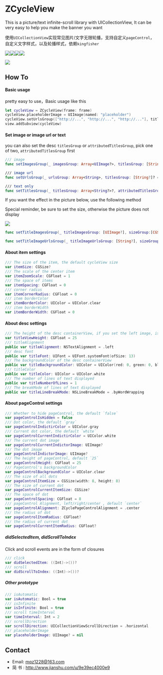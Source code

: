 # ZCycleView

This is a picture/text infinite-scroll library with UICollectionView, It can be very easy to help you make the banner you want

使用`UICollectionView`实现常见图片/文字无限轮播，支持自定义`pageControl`，自定义文字样式，以及轮播样式，依赖`kingfisher`

![](https://img.shields.io/badge/platform-iOS-yellow.svg)![](https://img.shields.io/badge/support-swift%204%2B-green.svg)![](https://img.shields.io/badge/support-iOS%208%2B-blue.svg)![](https://img.shields.io/cocoapods/v/ZCycleView.svg?style=flat)

<img src="https://github.com/MQZHot/ZCycleView/raw/master/Picture/picture.gif">

## How To

#### Basic usage

pretty easy to use，Basic usage like this
```swift
let cycleView = ZCycleView(frame: frame)
cycleView.placeholderImage = UIImage(named: "placeholder")
cycleView.setUrlsGroup(["http://...", "http://...", "http://..."], titlesGroup: ["...", "..."])
view.addSubview(cycleView)
```

#### Set  image or image url or text

you can also set the desc `titlesGroup` or `attributedTitlesGroup`, pick one of two, `attributedTitlesGroup` first
```swift
/// image
func setImagesGroup(_ imagesGroup: Array<UIImage?>, titlesGroup: [String?]? = nil, attributedTitlesGroup: [NSAttributedString?]? = nil)

/// image url
func setUrlsGroup(_ urlsGroup: Array<String>, titlesGroup: [String?]? = nil, attributedTitlesGroup: [NSAttributedString?]? = nil)

/// text only
func setTitlesGroup(_ titlesGroup: Array<String?>?, attributedTitlesGroup: [NSAttributedString?]? = nil)
````
If you want the effect in the picture below, use the following method

Special reminder, be sure to set the size, otherwise the picture does not display

<img src="https://github.com/MQZHot/ZCycleView/raw/master/Picture/pic1.png">

```swift
func setTitleImagesGroup(_ titleImagesGroup: [UIImage?], sizeGroup:[CGSize?])

func setTitleImageUrlsGroup(_ titleImageUrlsGroup: [String?], sizeGroup:[CGSize?])
```
#### About item settings
```swift
/// The size of the item, the default cycleView size
var itemSize: CGSize?
/// The scale of the center item
var itemZoomScale: CGFloat = 1
/// The space of items
var itemSpacing: CGFloat = 0
/// corner radius
var itemCornerRadius: CGFloat = 0
/// item borderColor
var itemBorderColor: UIColor = UIColor.clear
/// item borderWidth
var itemBorderWidth: CGFloat = 0
```
#### About desc settings
```swift
/// The height of the desc containerView, if you set the left image, is also included
var titleViewHeight: CGFloat = 25
/// titleAlignment
public var titleAlignment: NSTextAlignment = .left
/// desc font
public var titleFont: UIFont = UIFont.systemFont(ofSize: 13)
/// The backgroundColor of the desc containerView
public var titleBackgroundColor: UIColor = UIColor(red: 0, green: 0, blue: 0, alpha: 0.5)
/// titleColor
public var titleColor: UIColor = UIColor.white
/// The number of lines of text displayed
public var titleNumberOfLines = 1
/// The breakMode of lines of text displayed
public var titleLineBreakMode: NSLineBreakMode = .byWordWrapping
```
#### About pageControl settings
```swift
/// Whether to hide pageControl, the default `false`
var pageControlIsHidden = false
/// Dot color, the default `gray`
var pageControlIndictirColor = UIColor.gray
/// Current dot color, the default `white`
var pageControlCurrentIndictirColor = UIColor.white
/// The current dot image
var pageControlCurrentIndictorImage: UIImage?
/// The dot image
var pageControlIndictorImage: UIImage?
/// The height of pageControl, default `25`
var pageControlHeight: CGFloat = 25
/// PageControl's backgroundColor
var pageControlBackgroundColor = UIColor.clear
/// The size of all dots
var pageControlItemSize = CGSize(width: 8, height: 8)
/// The size of current dot
var pageControlCurrentItemSize: CGSize?
/// The space of dot
var pageControlSpacing: CGFloat = 8
/// pageControl Alignment, left/right/center , default `center`
var pageControlAlignment: ZCyclePageControlAlignment = .center
/// the radius of dot
var pageControlItemRadius: CGFloat?
/// the radius of current dot
var pageControlCurrentItemRadius: CGFloat?
```

##### didSelectedItem, didScrollToIndex
Click and scroll events are in the form of closures
```swift
/// click
var didSelectedItem: ((Int)->())?
/// scroll
var didScrollToIndex: ((Int)->())?
```

##### Other prototype
```swift
/// isAutomatic
var isAutomatic: Bool = true
/// isInfinite
var isInfinite: Bool = true
/// scroll timeInterval
var timeInterval: Int = 2
/// scrollDirection
var scrollDirection: UICollectionViewScrollDirection = .horizontal
/// placeholderImage
var placeholderImage: UIImage? = nil
```

## Contact

* Email: mqz1228@163.com
* 简 书 : http://www.jianshu.com/u/9e39ec4000e9
